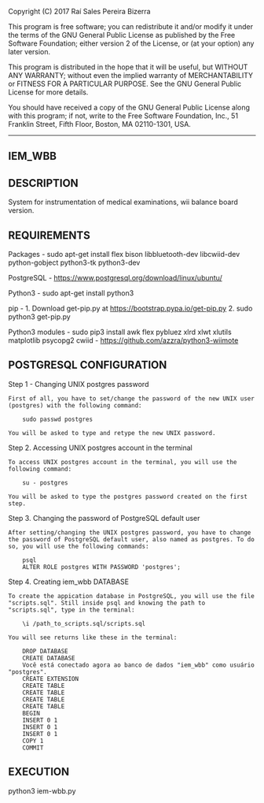 Copyright (C) 2017 Raí Sales Pereira Bizerra

This program is free software; you can redistribute it and/or modify
it under the terms of the GNU General Public License as published by
the Free Software Foundation; either version 2 of the License, or
(at your option) any later version.
  
This program is distributed in the hope that it will be useful,
but WITHOUT ANY WARRANTY; without even the implied warranty of
MERCHANTABILITY or FITNESS FOR A PARTICULAR PURPOSE.  See the
GNU General Public License for more details.
  
You should have received a copy of the GNU General Public License
along with this program; if not, write to the Free Software
Foundation, Inc., 51 Franklin Street, Fifth Floor, Boston, MA 02110-1301, USA.

-----------------------------------------------------------------------------------------------------------------------
IEM_WBB
-----------------------------------------------------------------------------------------------------------------------

DESCRIPTION
-----------------------------------------------------------------------------------------------------------------------
System for instrumentation of medical examinations, wii balance board version.

REQUIREMENTS
-----------------------------------------------------------------------------------------------------------------------
Packages - sudo apt-get install flex bison libbluetooth-dev libcwiid-dev python-gobject python3-tk python3-dev

PostgreSQL - https://www.postgresql.org/download/linux/ubuntu/

Python3 - sudo apt-get install python3

pip - 	1. Download get-pip.py at https://bootstrap.pypa.io/get-pip.py
		2. sudo python3 get-pip.py

Python3 modules - 	sudo pip3 install awk flex pybluez xlrd xlwt xlutils matplotlib psycopg2
			cwiid - https://github.com/azzra/python3-wiimote

POSTGRESQL CONFIGURATION
-----------------------------------------------------------------------------------------------------------------------
Step 1 - Changing UNIX postgres password

	First of all, you have to set/change the password of the new UNIX user (postgres) with the following command:
	
		sudo passwd postgres

	You will be asked to type and retype the new UNIX password.

Step 2. Accessing UNIX postgres account in the terminal

	To access UNIX postgres account in the terminal, you will use the following command:

		su - postgres

	You will be asked to type the postgres password created on the first step.

Step 3. Changing the password of PostgreSQL default user

	After setting/changing the UNIX postgres password, you have to change the password of PostgreSQL default user, also named as postgres. To do so, you will use the following commands:

		psql
		ALTER ROLE postgres WITH PASSWORD 'postgres';

Step 4. Creating iem_wbb DATABASE

	To create the appication database in PostgreSQL, you will use the file "scripts.sql". Still inside psql and knowing the path to "scripts.sql", type in the terminal:

		\i /path_to_scripts.sql/scripts.sql

	You will see returns like these in the terminal:

		DROP DATABASE
		CREATE DATABASE
		Você está conectado agora ao banco de dados "iem_wbb" como usuário "postgres".
		CREATE EXTENSION
		CREATE TABLE
		CREATE TABLE
		CREATE TABLE
		CREATE TABLE
		BEGIN
		INSERT 0 1
		INSERT 0 1
		INSERT 0 1
		COPY 1
		COMMIT

EXECUTION
-----------------------------------------------------------------------------------------------------------------------
python3 iem-wbb.py
